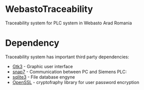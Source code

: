 # WebastoTraceability
Traceability system for PLC system in Webasto Arad Romania

# Dependency
Traceability system has important third party dependencies:
* [Gtk3](https://www.gtk.org/docs/installations/windows) - Graphic user interface
* [snap7](https://snap7.sourceforge.net/) - Communication between PC and Siemens PLC:
* [sqlite3](https://www.sqlite.org/index.html) - File database engyne
* [OpenSSL](https://www.openssl.org/) - cryptofraphy library for user password encryption

